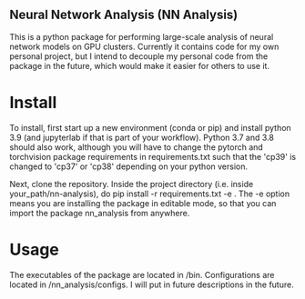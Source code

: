 ## Neural Network Analysis (NN Analysis)
This is a python package for performing large-scale analysis of neural network models on GPU clusters. Currently it contains code for my own personal project, but I intend to decouple my personal code from the package in the future, which would make it easier for others to use it.

# Install
To install, first start up a new environment (conda or pip) and install python 3.9 (and jupyterlab if that is part of your workflow). Python 3.7 and 3.8 should also work, although you will have to change the pytorch and torchvision package requirements in requirements.txt such that the 'cp39' is changed to 'cp37' or 'cp38' depending on your python version.

Next, clone the repository. Inside the project directory (i.e. inside your_path/nn-analysis), do
  pip install -r requirements.txt -e .
The -e option means you are installing the package in editable mode, so that you can import the package nn_analysis from anywhere.

# Usage
The executables of the package are located in /bin. Configurations are located in /nn_analysis/configs. I will put in future descriptions in the future.

